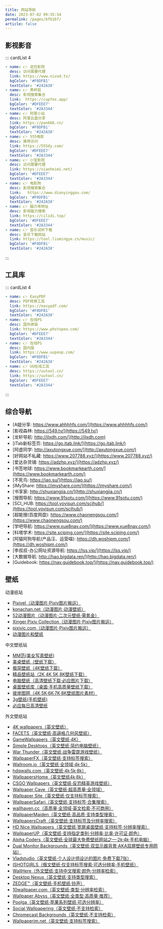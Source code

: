 ```yaml
---
title: 网站导航
date: 2023-07-02 09:35:54
permalink: /pages/bfb1bf/
article: false
---
```


影视影音
------------
<!-- - [泥巴影院: https://www.nivod.tv/](https://www.nivod.tv/)
- [茶杯狐: https://cupfox.app/](https://cupfox.app/)
- [阿里小站: https://pan666.cn/](https://pan666.cn/)
- [555电影: https://555dy.com/](https://555dy.com/)
- [小宝影院: https://xiaoheimi.net/](https://xiaoheimi.net/)
- [电影狗: https://www.dianyinggou.com/](https://www.dianyinggou.com/)
- [磁力帝网址: https://cilidi.top/](https://cilidi.top/)
- [音乐试听下载: https://tool.liumingye.cn/music/](https://tool.liumingye.cn/music/) -->

::: cardList 4
```yaml
- name: 👉 泥巴影院
  desc: 访问需要代理
  link: https://www.nivod.tv/
  bgColor: '#F0DFB1'
  textColor: '#242A38'
- name: 👉 茶杯狐
  desc: 影视搜索集合
  link:  https://cupfox.app/
  bgColor: '#DFEEE7'
  textColor: '#2A3344'
- name: 👉 阿里小站
  desc: 阿里云盘分享
  link: https://pan666.cn/
  bgColor: '#F0DFB1'
  textColor: '#242A38'
- name: 👉 555电影
  desc: 推荐访问
  link: https://555dy.com/
  bgColor: '#DFEEE7'
  textColor: '#2A3344'
- name: 👉 小宝影院
  desc: 访问需要代理
  link: https://xiaoheimi.net/
  bgColor: '#DFEEE7'
  textColor: '#2A3344'
- name: 👉 电影狗
  desc: 影视搜索集合
  link:   https://www.dianyinggou.com/
  bgColor: '#F0DFB1'
  textColor: '#242A38'
- name: 👉 磁力帝网址
  desc: 影视磁力搜索
  link: https://cilidi.top/
  bgColor: '#DFEEE7'
  textColor: '#2A3344'
- name: 👉 音乐试听下载
  desc: 音乐下载网站
  link: https://tool.liumingye.cn/music/
  bgColor: '#F0DFB1'
  textColor: '#242A38'
```
:::

工具库
------------
<!-- - [EasyPDF: https://easypdf.com/](https://easypdf.com/)
- [在线PS: https://www.photopea.com/](https://www.photopea.com/)
- [在线PS: https://www.uupoop.com/](https://www.uupoop.com/)
- [UU在线工具: https://uutool.cn/](https://uutool.cn/) -->

::: cardList 4
```yaml
- name: 👉 EasyPDF
  desc: PDF转换工具
  link: https://easypdf.com/
  bgColor: '#F0DFB1'
  textColor: '#242A38'
- name: 👉 在线PS
  desc: 国外原版
  link: https://www.photopea.com/
  bgColor: '#DFEEE7'
  textColor: '#2A3344'
- name: 👉 在线PS
  desc: 国内版
  link: https://www.uupoop.com/
  bgColor: '#F0DFB1'
  textColor: '#242A38'
- name: 👉 UU在线工具
  desc: https://uutool.cn/
  link: https://uutool.cn/
  bgColor: '#DFEEE7'
  textColor: '#2A3344'
```
:::

综合导航
------------
- [A姐分享: https://www.ahhhhfs.com/](https://www.ahhhhfs.com/)
- [影视森林: https://549.tv/](https://549.tv/)
- [龙轩导航: http://ilxdh.com/](http://ilxdh.com)
- [iTab新标签页: https://go.itab.link/](https://go.itab.link/)
- [阿虚同学: http://axutongxue.com/](http://axutongxue.com/)
- [好网站不私藏: https://www.207788.xyz/](https://www.207788.xyz/)
- [爱达杂货铺: https://adzhp.xyz/](https://adzhp.xyz/)
- [书签地球: https://www.bookmarkearth.com/](https://www.bookmarkearth.com/)
- [不死鸟: https://iao.su/](https://iao.su/)
- [iMyShare: https://imyshare.com/](https://imyshare.com/)
- [书享家: http://shuxiangjia.cn/](http://shuxiangjia.cn/)
- [搜图导航: https://www.91sotu.com/](https://www.91sotu.com/)
- [SCI_HUB: https://tool.yovisun.com/scihub/](https://tool.yovisun.com/scihub/)
- [超能搜(百度网盘): https://www.chaonengsou.com/](https://www.chaonengsou.com/)
- [学吧导航: https://www.xue8nav.com/](https://www.xue8nav.com/)
- [科塔学术: https://site.sciping.com/](https://site.sciping.com/)
- [阿猫阿狗导航(产品汪、运营喵): https://dh.woshipm.com/](https://dh.woshipm.com/)
- [李叔叔-办公网址资源导航: https://lss.vip/](https://lss.vip/)
- [大数据导航: http://hao.bigdata.ren/](http://hao.bigdata.ren/)
- [Guidebook: https://nav.guidebook.top/](https://nav.guidebook.top/)

壁纸
------------

动漫纸站
- <a target="_blank" href="https://pixivel.moe/">Pixivel（动漫图片·Pixiv图片搬运）</a>
- <a target="_blank" href="https://konachan.net/">konachan.net（动漫图片·动漫壁纸）</a>
- <a target="_blank" href="https://www.52dmtp.com/">52动漫图片（动漫图片·二次元壁纸·需氪金）</a>
- <a target="_blank" href="https://acg.blue/">Xinger Pixiv Collection（动漫图片·Pixiv图片搬运）</a>
- <a target="_blank" href="https://pixivic.com/">pixivic.com（动漫图片·Pixiv图片搬运）</a>
- <a target="_blank" href="https://anime-pictures.net/">动漫图片和壁纸</a>

中文壁纸站
- <a target="_blank" href="https://www.95mm.net/">MM范(美女写真壁纸)</a>
- <a target="_blank" href="http://www.win4000.com/">美桌壁纸（壁纸下载）</a>
- <a target="_blank" href="https://bz.zzzmh.cn/">极简壁纸（4K壁纸下载）</a>
- <a target="_blank" href="https://cn.best-wallpaper.net/">精品壁纸站（2K 4K 5K 8K壁纸下载）</a>
- <a target="_blank" href="http://lcoc.top/bizhi/">电脑壁纸（高清壁纸下载·必应图片下载）</a>
- <a target="_blank" href="https://www.bizhik.com/">桌面壁纸库（桌面·手机高质量壁纸下载）</a>
- <a target="_blank" href="http://pic.netbian.com/">彼岸图网（4K·5K·6K·7K·8K壁纸图片素材）</a>
- <a target="_blank" href="https://www.3gbizhi.com/">3g壁纸(手机壁纸)</a>
- <a target="_blank" href="https://bing.ioliu.cn/">必应每日高清壁纸</a>

外文壁纸站
- <a target="_blank" href="https://free4kwallpapers.com/">4K wallpapers（英文壁纸）</a>
- <a target="_blank" href="http://www.facets.la/">FACETS（英文壁纸·高逼格几何风壁纸）</a>
- <a target="_blank" href="https://www.gamewallpapers.com/">GameWallpapers（英文壁纸·4K）</a>
- <a target="_blank" href="http://simpledesktops.com/">Simple Desktops（英文壁纸·简约电脑壁纸）</a>
- <a target="_blank" href="https://warthunder.com/en">War Thunder（英文壁纸·战争雷霆游戏壁纸）</a>
- <a target="_blank" href="https://wallpaperfx.com/">WallpaperFX（英文壁纸·支持标签搜索）</a>
- <a target="_blank" href="https://wallroom.io/">Wallroom.io（英文壁纸·全领域·4k·5k）</a>
- <a target="_blank" href="https://hdqwalls.com/">hdqwalls.com（英文壁纸·4k·5k·8k）</a>
- <a target="_blank" href="https://wallpapershome.com/">WallpapersHome（英文壁纸4k·8k）</a>
- <a target="_blank" href="https://www.csgowallpapers.com/">CSGO Wallpapers（英文壁纸·反恐精英游戏壁纸）</a>
- <a target="_blank" href="https://wallpapercave.com/">Wallpaper Cave（英文壁纸·超高质量·全领域）</a>
- <a target="_blank" href="https://wallpapersite.com/">Wallpaper Site（英文壁纸·仅支持标签搜索）</a>
- <a target="_blank" href="https://wallpapersafari.com/">WallpaperSafari（英文壁纸·支持标签·合集搜索）</a>
- <a target="_blank" href="https://wallhaven.cc/">wallhaven.cc（高质量·全领域·英文检索·不可商用）</a>
- <a target="_blank" href="https://www.wallpapermaiden.com/">WallpaperMaiden（英文壁纸·高品质·支持类型搜索）</a>
- <a target="_blank" href="https://wallpaperscraft.com/">WallpapersCraft（英文壁纸·支持标签及分辨率搜索）</a>
- <a target="_blank" href="https://www.hdnicewallpapers.com/">HD Nice Wallpapers（英文壁纸·宽屏桌面壁纸·支持标签·分辨率搜索）</a>
- <a target="_blank" href="https://www.wallpaperup.com/">WallpaperUP（英文壁纸·支持指定类别·分辨率·比率·许可证·颜色）</a>
- <a target="_blank" href="https://alphacoders.com/">Alpha Coders（英文壁纸·全球最大免费壁纸网站之一·2k·4k·手机电脑）</a>
- <a target="_blank" href="https://www.dualmonitorbackgrounds.com/">Dual Monitor Backgrounds（英文壁纸·双显示器背景·AKA双屏壁纸专用网站）</a>
- <a target="_blank" href="https://vlad.studio/">Vladstudio（英文壁纸·个人设计师设计的图片·免费下载7张）</a>
- <a target="_blank" href="https://joer.ru/">ISHOTGIRLS（俄文壁纸·仅支持标签搜索·可选分辨率·手机壁纸）</a>
- <a target="_blank" href="https://wallhere.com/">WallHere（外文壁纸·支持中文搜索·颜色·分辨率检索）</a>
- <a target="_blank" href="https://www.desktopnexus.com/">Desktop Nexus（英文壁纸·支持类型搜索）</a>
- <a target="_blank" href="https://www.zedge.net/ringtones-and-wallpapers">ZEDGE™（英文壁纸·手机壁纸·铃声）</a>
- <a target="_blank" href="https://www.10wallpaper.com/">10wallpaper.com（英文壁纸·类型·分辨率检索）</a>
- <a target="_blank" href="https://wall.alphacoders.com/">Wallpaper Abyss（英文壁纸·全类型·高质量·推荐）</a>
- <a target="_blank" href="http://poolga.com/">Poolga（英文壁纸·苹果系列壁纸·可选分辨率）</a>
- <a target="_blank" href="https://www.socwall.com/">Social Wallpapering（英文壁纸·不支持检索）</a>
- <a target="_blank" href="https://chromecastbg.alexmeub.com/">Chromecast Backgrounds（英文壁纸·不支持检索）</a>
- <a target="_blank" href="https://wallpaperim.net/">Wallpaperim.net（英文壁纸·支持标签搜索）</a>

